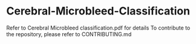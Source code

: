 # Cerebral-Microbleed-Classification
Refer to Cerebral Microbleed classification.pdf for details
To contribute to the repository, please refer to CONTRIBUTING.md

